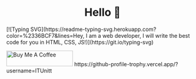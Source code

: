 <h1 align="center">Hello 👋</h1>
<p>[![Typing SVG](https://readme-typing-svg.herokuapp.com?color=%2336BCF7&lines=Hey, I am a web developer, I will write the best code for you in HTML, CSS, JS!)](https://git.io/typing-svg)</p>
<a href="https://www.buymeacoffee.com/roniemartinez" target="_blank"><img src="https://cdn.buymeacoffee.com/buttons/default-orange.png" alt="Buy Me A Coffee" height="41" width="174"></a>
https://github-profile-trophy.vercel.app/?username=ITUnitt


<!--
**ITUnitt/ITUnitt** is a ✨ _special_ ✨ repository because its `README.md` (this file) appears on your GitHub profile.

Here are some ideas to get you started:

- 🔭 I’m currently working on ...
- 🌱 I’m currently learning ...
- 👯 I’m looking to collaborate on ...
- 🤔 I’m looking for help with ...
- 💬 Ask me about ...
- 📫 How to reach me: ...
- 😄 Pronouns: ...
- ⚡ Fun fact: ...
-->
